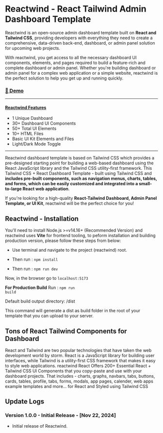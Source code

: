 # Reactwind - React Tailwind Admin Dashboard Template

Reactwind is an open-source admin dashboard template built on **React and Tailwind CSS**, providing developers with everything they need to create a comprehensive, data-driven back-end, dashboard, or admin panel solution for upcoming web projects.


With reactwind, you get access to all the necessary dashboard UI components, elements, and pages required to build a feature-rich and complete dashboard or admin panel. Whether you're building dashboard or admin panel for a complex web application or a simple website, reactwind is the perfect solution to help you get up and running quickly.


### [🚀 Demo](https://react-demo.reactwind.com/)

___

#### [Reactwind Features](https://free-react-demo.reactwind.com/)
- 1 Unique Dashboard
- 30+ Dashboard UI Components
- 50+ Total UI Elements 
- 10+ HTML Files
- Basic UI Kit Elements and Files
- Light/Dark Mode Toggle
___


Reactwind dashboard template is based on Tailwind CSS which provides a pre-designed starting point for building a web-based dashboard using the React JavaScript library and the Tailwind CSS utility-first framework. This Tailwind CSS + React Dashboard Template - built using Tailwind CSS and **includes pre-built components, such as navigation menus, charts, tables, and forms, which can be easily customized and integrated into a small-to-large React web application**.

If you're looking for a high-quality **React-Tailwind Dashboard, Admin Panel Template, or UI Kit**, reactwind will be the perfect choice for you!

## Reactwind - Installation

You'll need to install Node.js >=v14.16+ (Recommended Version) and reactwind uses **Vite** for frontend tooling, to peform installation and building production version, please follow these steps from below:

- Use terminal and navigate to the project (reactwind) root.

- Then run : <code>npm install</code>

- Then run : <code>npm run dev</code>

Now, in the browser go to <code>localhost:5173</code>

**For Production Build**
Run : <code>npm run build</code>

Default build output directory: /dist

This command will generate a dist as build folder in the root of your template that you can upload to your server.

## Tons of React Tailwind Components for Dashboard
React and Tailwind are two popular technologies that have taken the web development world by storm. React is a JavaScript library for building user interfaces, while Tailwind is a utility-first CSS framework that makes it easy to style web applications. reactwind React Offers 200+ Essential React + Tailwind CSS UI Components that you copy-paste and use with your dashboard projects. That includes - charts, graphs, navbars, tabs, buttons, cards, tables, profile, tabs, forms, modals, app pages, calender, web apps example templates and more... for React and Styled using Tailwind CSS



## Update Logs

### Version 1.0.0 - Initial Release - [Nov 22, 2024]

- Initial release of Reactwind.
